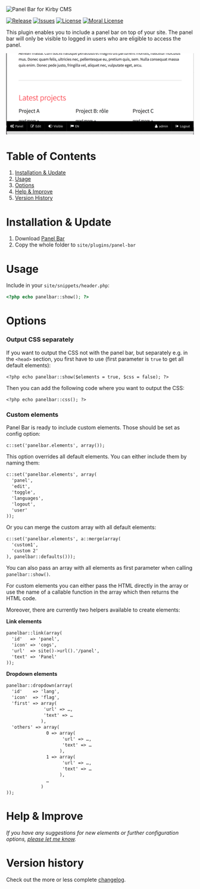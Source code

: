 ![Panel Bar for Kirby CMS](http://distantnative.com/remote/github/kirby-footnotes-github.png)  

[![Release](https://img.shields.io/github/release/distantnative/panel-bar.svg)](https://github.com/distantnative/panel-bar/releases)  [![Issues](https://img.shields.io/github/issues/distantnative/panel-bar.svg)](https://github.com/distantnative/panel-bar/issues) [![License](https://img.shields.io/badge/license-GPLv3-blue.svg)](https://raw.githubusercontent.com/distantnative/panel-bar/master/LICENSE)
[![Moral License](https://img.shields.io/badge/buy-moral_license-8dae28.svg)](https://gumroad.com/l/kirby-panelbar)


This plugin enables you to include a panel bar on top of your site. The panel bar will only be visible to logged in users who are eligible to access the panel.

![Panel Bar](screen.png)

# Table of Contents
1. [Installation & Update](#Installation)
2. [Usage](#Usage)
3. [Options](#Options)
4. [Help & Improve](#Help)
5. [Version History](#VersionHistory)

# Installation & Update <a id="Installation"></a>
1. Download [Panel Bar](https://github.com/distantnative/panel-bar/zipball/master/)
2. Copy the whole folder to `site/plugins/panel-bar`


# Usage <a id="Usage"></a>
Include in your `site/snippets/header.php`:
```php
<?php echo panelbar::show(); ?>
```

# Options <a id="Options"></a>

### Output CSS separately
If you want to output the CSS not with the panel bar, but separately e.g. in the `<head>` section, you first have to use (first parameter is `true` to get all default elements):

```
<?php echo panelbar::show($elements = true, $css = false); ?>
```

Then you can add the following code where you want to output the CSS:

```
<?php echo panelbar::css(); ?>
```

### Custom elements

Panel Bar is ready to include custom elements. Those should be set as config option:

```
c::set('panelbar.elements', array());
```

This option overrides all default elements. You can either include them by naming them:

```
c::set('panelbar.elements', array(
  'panel', 
  'edit', 
  'toggle', 
  'languages', 
  'logout', 
  'user'
));
```

Or you can merge the custom array with all default elements:

```
c::set('panelbar.elements', a::merge(array(
  'custom1',
  'custom 2'
), panelbar::defaults()));
```

You can also pass an array with all elements as first parameter when calling `panelbar::show()`.

For custom elements you can either pass the HTML directly in the array or use the name of a callable function in the array which then returns the HTML code.

Moreover, there are currently two helpers available to create elements:

**Link elements**
```
panelbar::link(array(
  'id'   => 'panel',
  'icon' => 'cogs',
  'url'  => site()->url().'/panel',
  'text' => 'Panel'
));
```

**Dropdown elements**
```
panelbar::dropdown(array(
  'id'    => 'lang',
  'icon'  => 'flag',
  'first' => array(
              'url' => …,
              'text' => …
             ),
  'others' => array(
               0 => array(
                     'url' => …,
                     'text' => …
                    ),
               1 => array(
                     'url' => …,
                     'text' => …
                    ),
               …
             )
));
```

# Help & Improve <a id="Help"></a>
*If you have any suggestions for new elements or further configuration options, [please let me know](https://github.com/distantnative/panel-bar/issues/new).*

# Version history <a id="VersionHistory"></a>
Check out the more or less complete [changelog](https://github.com/distantnative/panel-bar/blob/master/CHANGELOG.md).
